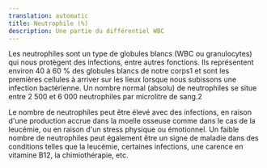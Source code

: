 ```yaml
---
translation: automatic
title: Neutrophile (%)
description: Une partie du différentiel WBC
---
```


Les neutrophiles sont un type de globules blancs (WBC ou granulocytes) qui nous protègent des infections, entre autres fonctions. Ils représentent environ 40 à 60 % des globules blancs de notre corps1 et sont les premières cellules à arriver sur les lieux lorsque nous subissons une infection bactérienne. Un nombre normal (absolu) de neutrophiles se situe entre 2 500 et 6 000 neutrophiles par microlitre de sang.2

Le nombre de neutrophiles peut être élevé avec des infections, en raison d'une production accrue dans la moelle osseuse comme dans le cas de la leucémie, ou en raison d'un stress physique ou émotionnel. Un faible nombre de neutrophiles peut également être un signe de maladie dans des conditions telles que la leucémie, certaines infections, une carence en vitamine B12, la chimiothérapie, etc.
